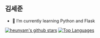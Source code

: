 
## 김세준

- 🌱 I’m currently learning Python and Flask

[![heunyam's github stars](https://github-readme-stats.vercel.app/api?username=heunyam&hide=issues)](https://github.com/anuraghazra/github-readme-stats)
[![Top Languages](https://github-readme-stats.vercel.app/api/top-langs/?username=heunyam&layout=compact&card_width=auto)](https://github.com/anuraghazra/github-readme-stats)
